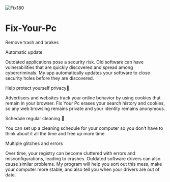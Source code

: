 ![Fix180](https://user-images.githubusercontent.com/90842334/133779314-926c9720-afbc-4764-94a1-a35ace02e325.png)

# Fix-Your-Pc
Remove trash and brakes
<p>Automatic update</p>
Outdated applications pose a security risk. Old software can have vulnerabilities that are quickly discovered and spread among cybercriminals. My app automatically updates your software to close security holes before they are discovered.</p>
<p>Help protect yourself privacy👑</p>
Advertisers and websites track your online behavior by using cookies that remain in your browser. Fix Your Pc erases your search history and cookies, so any web browsing remains private and your identity remains anonymous.</p>
<p>Schedule regular cleaning 🧹</p>
You can set up a cleaning schedule for your computer so you don't have to think about it all the time and free up more time.</p>
<p> Multiple glitches and errors</p>
Over time, your registry can become cluttered with errors and misconfigurations, leading to crashes. Outdated software drivers can also cause similar problems. My program will help you sort out this mess, make your computer more stable, and also tell you when your drivers are out of date.</p>
